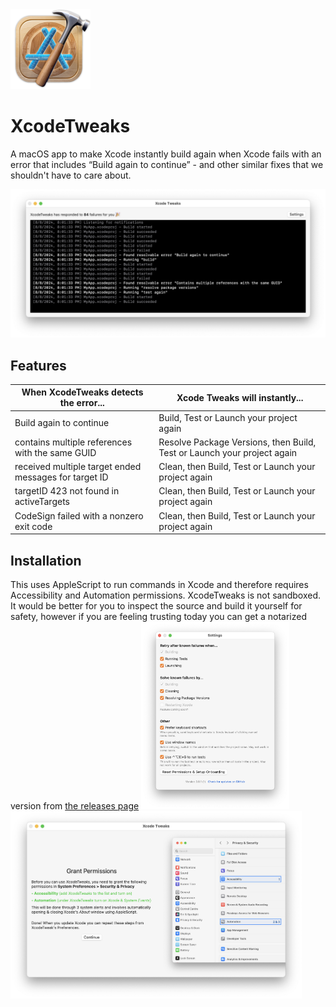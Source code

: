 <img src="https://raw.githubusercontent.com/maxchuquimia/XcodeTweaks/master/XcodeTweaks/Assets.xcassets/AppIcon.appiconset/icon256.png" width="128" />

# XcodeTweaks

A macOS app to make Xcode instantly build again when Xcode fails with an error that includes “Build again to continue” - and other similar fixes that we shouldn't have to care about.

<img src="https://raw.githubusercontent.com/maxchuquimia/XcodeTweaks/master/Marketing/screenshot1.png" />

## Features

| When XcodeTweaks detects the error... | Xcode Tweaks will instantly... |
| --- | --- |
| Build again to continue | Build, Test or Launch your project again |
| contains multiple references with the same GUID | Resolve Package Versions, then Build, Test or Launch your project again |
| received multiple target ended messages for target ID | Clean, then Build, Test or Launch your project again |
| targetID 423 not found in activeTargets | Clean, then Build, Test or Launch your project again |
| CodeSign failed with a nonzero exit code | Clean, then Build, Test or Launch your project again |

## Installation

This uses AppleScript to run commands in Xcode and therefore requires Accessibility and Automation permissions. XcodeTweaks is not sandboxed.
It would be better for you to inspect the source and build it yourself for safety, however if you are feeling trusting today you can get a notarized version from [the releases page](https://github.com/maxchuquimia/XcodeTweaks/releases)
<img src="https://raw.githubusercontent.com/maxchuquimia/XcodeTweaks/master/Marketing/screenshot2.png" height="300"/> <img src="https://raw.githubusercontent.com/maxchuquimia/XcodeTweaks/master/Marketing/screenshot3.png" height="300"/>

